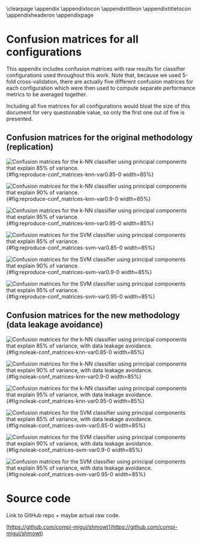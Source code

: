 \clearpage
\appendix
\appendixtocon
\appendixtitleon
\appendixtitletocon
\appendixheaderon
\appendixpage

# Confusion matrices for all configurations
This appendix includes confusion matrices with raw results for classifier configurations used throughout this work. Note that, because we used 5-fold cross-validation, there are actually five different confusion matrices for each configuration which were then used to compute separate performance metrics to be averaged together.

Including all five matrices for all configurations would bloat the size of this document for very questionable value, so only the first one out of five is presented.

## Confusion matrices for the original methodology (replication)
![Confusion matrices for the k-NN classifier using principal components that explain 85% of variance.](reproduce-conf_matrices-knn-var0.85-0.png){#fig:reproduce-conf_matrices-knn-var0.85-0 width=85%}

![Confusion matrices for the k-NN classifier using principal components that explain 90% of variance.](reproduce-conf_matrices-knn-var0.9-0.png){#fig:reproduce-conf_matrices-knn-var0.9-0 width=85%}

![Confusion matrices for the k-NN classifier using principal components that explain 95% of variance.](reproduce-conf_matrices-knn-var0.95-0.png){#fig:reproduce-conf_matrices-knn-var0.95-0 width=85%}

![Confusion matrices for the SVM classifier using principal components that explain 85% of variance.](reproduce-conf_matrices-svm-var0.85-0.png){#fig:reproduce-conf_matrices-svm-var0.85-0 width=85%}

![Confusion matrices for the SVM classifier using principal components that explain 90% of variance.](reproduce-conf_matrices-svm-var0.9-0.png){#fig:reproduce-conf_matrices-svm-var0.9-0 width=85%}

![Confusion matrices for the SVM classifier using principal components that explain 95% of variance.](reproduce-conf_matrices-svm-var0.95-0.png){#fig:reproduce-conf_matrices-svm-var0.95-0 width=85%}

## Confusion matrices for the new methodology (data leakage avoidance)
![Confusion matrices for the k-NN classifier using principal components that explain 85% of variance, with data leakage avoidance.](noleak-conf_matrices-knn-var0.85-0.png){#fig:noleak-conf_matrices-knn-var0.85-0 width=85%}

![Confusion matrices for the k-NN classifier using principal components that explain 90% of variance, with data leakage avoidance.](noleak-conf_matrices-knn-var0.9-0.png){#fig:noleak-conf_matrices-knn-var0.9-0 width=85%}

![Confusion matrices for the k-NN classifier using principal components that explain 95% of variance, with data leakage avoidance.](noleak-conf_matrices-knn-var0.95-0.png){#fig:noleak-conf_matrices-knn-var0.95-0 width=85%}

![Confusion matrices for the SVM classifier using principal components that explain 85% of variance, with data leakage avoidance.](noleak-conf_matrices-svm-var0.85-0.png){#fig:noleak-conf_matrices-svm-var0.85-0 width=85%}

![Confusion matrices for the SVM classifier using principal components that explain 90% of variance, with data leakage avoidance.](noleak-conf_matrices-svm-var0.9-0.png){#fig:noleak-conf_matrices-svm-var0.9-0 width=85%}

![Confusion matrices for the SVM classifier using principal components that explain 95% of variance, with data leakage avoidance.](noleak-conf_matrices-svm-var0.95-0.png){#fig:noleak-conf_matrices-svm-var0.95-0 width=85%}

# Source code
Link to GitHub repo + maybe actual raw code.

[https://github.com/compi-migui/shmowt](https://github.com/compi-migui/shmowt)
